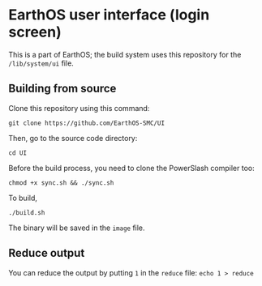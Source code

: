 # EarthOS user interface (login screen)
This is a part of EarthOS; the build system uses this repository for the `/lib/system/ui` file.

## Building from source

Clone this repository using this command:

`git clone https://github.com/EarthOS-SMC/UI`

Then, go to the source code directory:

`cd UI`

Before the build process, you need to clone the PowerSlash compiler too:

`chmod +x sync.sh && ./sync.sh`

To build,

`./build.sh`


The binary will be saved in the `image` file.

## Reduce output

You can reduce the output by putting `1` in the `reduce` file:
`echo 1 > reduce`
